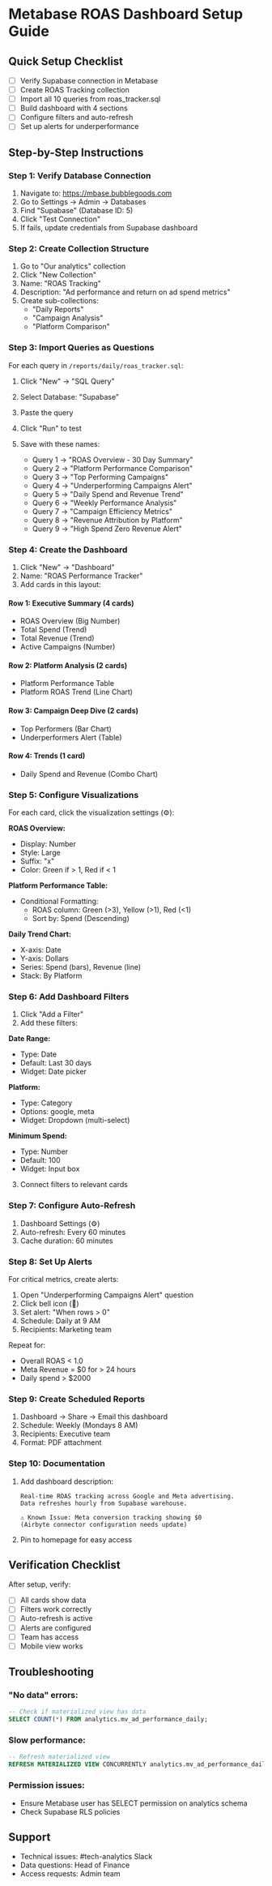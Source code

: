 # Metabase ROAS Dashboard Setup Guide

## Quick Setup Checklist

- [ ] Verify Supabase connection in Metabase
- [ ] Create ROAS Tracking collection
- [ ] Import all 10 queries from roas_tracker.sql
- [ ] Build dashboard with 4 sections
- [ ] Configure filters and auto-refresh
- [ ] Set up alerts for underperformance

## Step-by-Step Instructions

### Step 1: Verify Database Connection

1. Navigate to: https://mbase.bubblegoods.com
2. Go to Settings → Admin → Databases
3. Find "Supabase" (Database ID: 5)
4. Click "Test Connection"
5. If fails, update credentials from Supabase dashboard

### Step 2: Create Collection Structure

1. Go to "Our analytics" collection
2. Click "New Collection"
3. Name: "ROAS Tracking"
4. Description: "Ad performance and return on ad spend metrics"
5. Create sub-collections:
   - "Daily Reports"
   - "Campaign Analysis"
   - "Platform Comparison"

### Step 3: Import Queries as Questions

For each query in `/reports/daily/roas_tracker.sql`:

1. Click "New" → "SQL Query"
2. Select Database: "Supabase"
3. Paste the query
4. Click "Run" to test
5. Save with these names:

   - Query 1 → "ROAS Overview - 30 Day Summary"
   - Query 2 → "Platform Performance Comparison"
   - Query 3 → "Top Performing Campaigns"
   - Query 4 → "Underperforming Campaigns Alert"
   - Query 5 → "Daily Spend and Revenue Trend"
   - Query 6 → "Weekly Performance Analysis"
   - Query 7 → "Campaign Efficiency Metrics"
   - Query 8 → "Revenue Attribution by Platform"
   - Query 9 → "High Spend Zero Revenue Alert"

### Step 4: Create the Dashboard

1. Click "New" → "Dashboard"
2. Name: "ROAS Performance Tracker"
3. Add cards in this layout:

#### Row 1: Executive Summary (4 cards)
- ROAS Overview (Big Number)
- Total Spend (Trend)
- Total Revenue (Trend)
- Active Campaigns (Number)

#### Row 2: Platform Analysis (2 cards)
- Platform Performance Table
- Platform ROAS Trend (Line Chart)

#### Row 3: Campaign Deep Dive (2 cards)
- Top Performers (Bar Chart)
- Underperformers Alert (Table)

#### Row 4: Trends (1 card)
- Daily Spend and Revenue (Combo Chart)

### Step 5: Configure Visualizations

For each card, click the visualization settings (⚙️):

**ROAS Overview:**
- Display: Number
- Style: Large
- Suffix: "x"
- Color: Green if > 1, Red if < 1

**Platform Performance Table:**
- Conditional Formatting:
  - ROAS column: Green (>3), Yellow (>1), Red (<1)
  - Sort by: Spend (Descending)

**Daily Trend Chart:**
- X-axis: Date
- Y-axis: Dollars
- Series: Spend (bars), Revenue (line)
- Stack: By Platform

### Step 6: Add Dashboard Filters

1. Click "Add a Filter"
2. Add these filters:

**Date Range:**
- Type: Date
- Default: Last 30 days
- Widget: Date picker

**Platform:**
- Type: Category
- Options: google, meta
- Widget: Dropdown (multi-select)

**Minimum Spend:**
- Type: Number
- Default: 100
- Widget: Input box

3. Connect filters to relevant cards

### Step 7: Configure Auto-Refresh

1. Dashboard Settings (⚙️)
2. Auto-refresh: Every 60 minutes
3. Cache duration: 60 minutes

### Step 8: Set Up Alerts

For critical metrics, create alerts:

1. Open "Underperforming Campaigns Alert" question
2. Click bell icon (🔔)
3. Set alert: "When rows > 0"
4. Schedule: Daily at 9 AM
5. Recipients: Marketing team

Repeat for:
- Overall ROAS < 1.0
- Meta Revenue = $0 for > 24 hours
- Daily spend > $2000

### Step 9: Create Scheduled Reports

1. Dashboard → Share → Email this dashboard
2. Schedule: Weekly (Mondays 8 AM)
3. Recipients: Executive team
4. Format: PDF attachment

### Step 10: Documentation

1. Add dashboard description:
   ```
   Real-time ROAS tracking across Google and Meta advertising.
   Data refreshes hourly from Supabase warehouse.
   
   ⚠️ Known Issue: Meta conversion tracking showing $0 
   (Airbyte connector configuration needs update)
   ```

2. Pin to homepage for easy access

## Verification Checklist

After setup, verify:

- [ ] All cards show data
- [ ] Filters work correctly
- [ ] Auto-refresh is active
- [ ] Alerts are configured
- [ ] Team has access
- [ ] Mobile view works

## Troubleshooting

### "No data" errors:
```sql
-- Check if materialized view has data
SELECT COUNT(*) FROM analytics.mv_ad_performance_daily;
```

### Slow performance:
```sql
-- Refresh materialized view
REFRESH MATERIALIZED VIEW CONCURRENTLY analytics.mv_ad_performance_daily;
```

### Permission issues:
- Ensure Metabase user has SELECT permission on analytics schema
- Check Supabase RLS policies

## Support

- Technical issues: #tech-analytics Slack
- Data questions: Head of Finance
- Access requests: Admin team